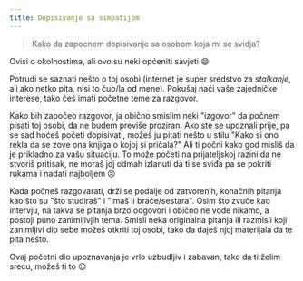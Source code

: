 ```yaml
---
title: Dopisivanje sa simpatijom
---
```


> Kako da zapocnem dopisivanje sa osobom koja mi se svidja?

Ovisi o okolnostima, ali ovo su neki općeniti savjeti :smile:

Potrudi se saznati nešto o toj osobi (internet je super sredstvo za *stalkanje*, ali ako netko pita, nisi to čuo/la od mene). Pokušaj naći vaše zajedničke interese, tako ćeš imati početne teme za razgovor.

Kako bih započeo razgovor, ja obično smislim neki "izgovor" da počnem pisati toj osobi, da ne budem previše proziran. Ako ste se upoznali prije, pa se sad hoćeš početi dopisivati, možeš ju pitati nešto u stilu "Kako si ono rekla da se zove ona knjiga o kojoj si pričala?" Ali ti počni kako god misliš da je prikladno za vašu situaciju. To može početi na prijateljskoj razini da ne stvoriš pritisak, ne moraš joj odmah izlanuti da ti se sviđa pa se pokriti rukama i nadati najboljem :persevere:

Kada počneš razgovarati, drži se podalje od zatvorenih, konačnih pitanja kao što su "što studiraš" i "imaš li braće/sestara". Osim što zvuče kao intervju, na takva se pitanja brzo odgovori i obično ne vode nikamo, a postoji puno zanimljivjih tema. Smisli neka originalna pitanja ili razmisli koji zanimljivi dio sebe možeš otkriti toj osobi, tako da daješ njoj materijala da te pita nešto.

Ovaj početni dio upoznavanja je vrlo uzbudljiv i zabavan, tako da ti želim sreću, možeš ti to :wink:
